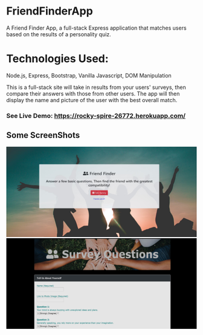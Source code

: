 # FriendFinderApp
A Friend Finder App, a full-stack Express application that matches users based on the results of a personality quiz.

# Technologies Used: 
Node.js, Express, Bootstrap, Vanilla Javascript, DOM Manipulation 

This is a full-stack site will take in results from your users' surveys, then compare their answers with those from other users. The app will then display the name and picture of the user with the best overall match.

### See Live Demo: https://rocky-spire-26772.herokuapp.com/

## Some ScreenShots
<img src = "friendfinder.jpg"><br>
<img src = "friendfinder2.jpg">

